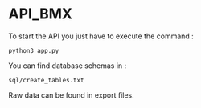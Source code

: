 # API_BMX

To start the API you just have to execute the command :

` python3 app.py `

You can find database schemas in :

`sql/create_tables.txt`

Raw data can be found in export files.
